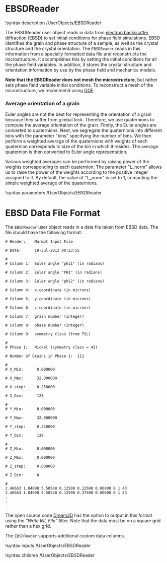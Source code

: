 # EBSDReader

!syntax description /UserObjects/EBSDReader

The EBSDReader user object reads in data from [electron backscatter diffraction (EBSD)](https://en.wikipedia.org/wiki/Electron_backscatter_diffraction)
to set initial conditions for phase field simulations. EBSD identifies the grain and
phase structure of a sample, as well as the crystal structure and the crystal orientation.
The `EBSDReader` reads in this information from a specially formatted data file and
reconstructs the microstructure. It accomplishes this by setting the initial conditions
for all the phase field variables. In addition, it stores the crystal structure and
orientation information by use by the phase field and mechanics models.

**Note that the EBSDReader does not mesh the microstructure**, but rather sets phase
field variable initial conditions. To reconstruct a mesh of the microstructure,
we recommend using [OOF](http://www.ctcms.nist.gov/oof/).

### Average orientation of a grain

Euler angles are not the best for representing the orientation of a grain because they suffer from gimbal lock. Therefore, we use quaternions to compute the average orientation of the grain. Firstly, the Euler angles are converted to quaternions. Next, we segregate the quaternions into different bins with the parameter "bins" specifying the number of bins. We then perform a weighted average of the quaternions with weights of each quaternion corresponds
to size of the bin in which it resides. The average quaternion is then converted to Euler angle representation.

Various weighted averages can be performed by raising power of the weights corresponding to each quaternion. The parameter "L_norm" allows us to
raise the power of the weights according to the positive integer assigned to it. By default, the value of "L_norm" is set to 1, computing the simple weighted average of the quaternions.

!syntax parameters /UserObjects/EBSDReader

# EBSD Data File Format

The `EBSDReader` user object reads in a data file taken from EBSD data. The file
should have the following format:

```
# Header:    Marmot Input File

# Date:      19-Jul-2013 00:23:55

#
# Column 1:  Euler angle "phi1" (in radians)

# Column 2:  Euler angle "PHI" (in radians)

# Column 3:  Euler angle "phi2" (in radians)

# Column 4:  x-coordinate (in microns)

# Column 5:  y-coordinate (in microns)

# Column 6:  z-coordinate (in microns)

# Column 7:  grain number (integer)

# Column 8:  phase number (integer)

# Column 9:  symmetry class (from TSL)

#
# Phase 1:   Nickel (symmetry class = 43)

# Number of Grains in Phase 1:  111

#
# X_Min:      0.000000

# X_Max:      32.000000

# X_step:     0.250000

# X_Dim:      128

#
# Y_Min:      0.000000

# Y_Max:      32.000000

# Y_step:     0.250000

# Y_Dim:      128

#
# Z_Min:      0.000000

# Z_Max:      0.000000

# Z_step:     0.000000

# Z_Dim:      0

#
2.48663 1.84098 5.50548 0.12500 0.12500 0.00000 0 1 43
2.48663 1.84098 5.50548 0.12500 0.37500 0.00000 0 1 43
.
.
.
```

The open source code [Dream3D](http://dream3d.bluequartz.net/) has the option to
output in this format using the _"Write INL File"_ filter. Note that the data must
be on a square grid rather than a hex grid.

The `EBSDReader` supports additional custom data columns.

!syntax inputs /UserObjects/EBSDReader

!syntax children /UserObjects/EBSDReader
